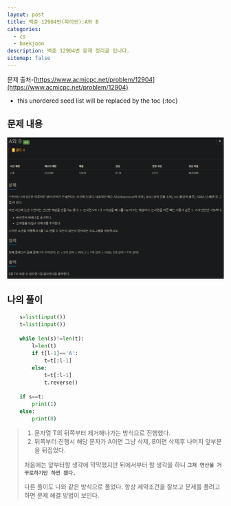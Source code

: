 ```yaml
---
layout: post
title: 백준 12904번(파이썬):A와 B
categories: 
  - cs
  - baekjoon
description: 백준 12904번 문제 정리글 입니다.
sitemap: false
---
```

문제 출처-[https://www.acmicpc.net/problem/12904](https://www.acmicpc.net/problem/12904)

* this unordered seed list will be replaced by the toc
{:toc}

## 문제 내용
![백준 10610번](/assets/img/blog/bj12904.png)

## 나의 풀이

~~~python
    s=list(input())
    t=list(input())

    while len(s)!=len(t):
        l=len(t)
        if t[l-1]=='A':
            t=t[:l-1]
        else:
            t=t[:l-1]
            t.reverse()

    if s==t:
        print(1)
    else:
        print(0)
~~~

>1. 문자열 T의 뒤쪽부터 제거해나가는 방식으로 진행했다.
>2. 뒤쪽부터 진행시 해당 문자가 A이면 그냥 삭제, B이면 삭제후 나머지 앞부분을 뒤집었다.
>
>처음에는 앞부터할 생각에 막막했지만 뒤에서부터 할 생각을 하니 **`그저 연산을 거꾸로하기만 하면 됐다.`**
>
>다른 풀이도 나와 같은 방식으로 풀었다. 항상 제약조건을 잘보고 문제를 풀려고하면 문제 해결 방법이 보인다.